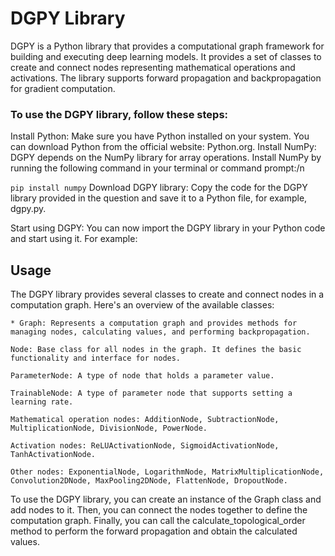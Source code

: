 # DGPY Library

DGPY is a Python library that provides a computational graph framework for building and executing deep learning models. It provides a set of classes to create and connect nodes representing mathematical operations and activations. The library supports forward propagation and backpropagation for gradient computation.

### To use the DGPY library, follow these steps:

Install Python: Make sure you have Python installed on your system. You can download Python from the official website: Python.org.
Install NumPy: DGPY depends on the NumPy library for array operations. Install NumPy by running the following command in your terminal or command prompt:/n
  
```pip install numpy```
Download DGPY library: Copy the code for the DGPY library provided in the question and save it to a Python file, for example, dgpy.py.

Start using DGPY: You can now import the DGPY library in your Python code and start using it. For example:

## Usage

The DGPY library provides several classes to create and connect nodes in a computation graph. Here's an overview of the available classes:

    * Graph: Represents a computation graph and provides methods for managing nodes, calculating values, and performing backpropagation.

    Node: Base class for all nodes in the graph. It defines the basic functionality and interface for nodes.

    ParameterNode: A type of node that holds a parameter value.

    TrainableNode: A type of parameter node that supports setting a learning rate.

    Mathematical operation nodes: AdditionNode, SubtractionNode, MultiplicationNode, DivisionNode, PowerNode.

    Activation nodes: ReLUActivationNode, SigmoidActivationNode, TanhActivationNode.

    Other nodes: ExponentialNode, LogarithmNode, MatrixMultiplicationNode, Convolution2DNode, MaxPooling2DNode, FlattenNode, DropoutNode.

To use the DGPY library, you can create an instance of the Graph class and add nodes to it. Then, you can connect the nodes together to define the computation graph. Finally, you can call the calculate_topological_order method to perform the forward propagation and obtain the calculated values.

